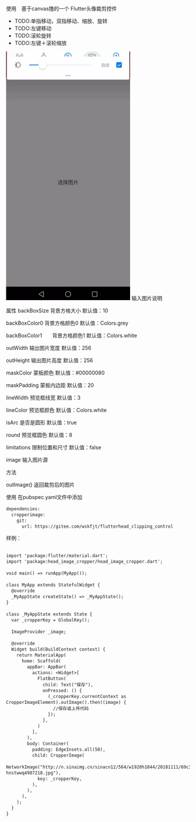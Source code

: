 使用　基于canvas撸的一个 Flutter头像裁剪控件

* TODO:单指移动，双指移动、缩放、旋转
* TODO:左键移动
* TODO:滚轮旋转
* TODO:左键＋滚轮缩放

![输入图片说明](./index.webp?raw=true "在这里输入图片标题")
输入图片说明

属性 backBoxSize 背景方格大小 默认值：10

backBoxColor0 背景方格颜色0 默认值：Colors.grey

backBoxColor1　　背景方格颜色1 默认值：Colors.white

outWidth 输出图片宽度 默认值：256

outHeight 输出图片高度 默认值：256

maskColor 蒙板颜色 默认值：#00000080

maskPadding 蒙板内边距 默认值：20

lineWidth 预览框线宽 默认值：3

lineColor 预览框颜色 默认值：Colors.white

isArc 是否是圆形 默认值：true

round 预览框圆色 默认值：8

limitations 限制位置和尺寸 默认值：false

image 输入图片源 


方法

outImage() 返回裁剪后的图片


使用
在pubspec.yaml文件中添加
```
dependencies:
  cropperimage:
    git:
      url: https://gitee.com/wskfjt/flutterhead_clipping_control
```


样例：
```

import 'package:flutter/material.dart';
import 'package:head_image_cropper/head_image_cropper.dart';

void main() => runApp(MyApp());

class MyApp extends StatefulWidget {
  @override
  _MyAppState createState() => _MyAppState();
}

class _MyAppState extends State {
  var _cropperKey = GlobalKey();

  ImageProvider _image;

  @override
  Widget build(BuildContext context) {
    return MaterialApp(
      home: Scaffold(
        appBar: AppBar(
          actions: <Widget>[
            FlatButton(
              child: Text("保存"),
              onPressed: () {
                (_cropperKey.currentContext as CropperImageElement).outImage().then((image) {
                  //保存或上传代码
                });
              },
            )
          ],
        ),
        body: Container(
          padding: EdgeInsets.all(50),
          child: CropperImage(
            NetworkImage("http://n.sinaimg.cn/sinacn12/564/w1920h1044/20181111/69c3-hnstwwq4987218.jpg"),
            key: _cropperKey,
          ),
        ),
      ),
    );
  }
}
```
